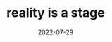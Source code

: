 ---
title: "reality is a stage"
date: 2022-07-29
related:
  - actor
tags:
  - what is Reality
  - fragment
---